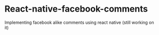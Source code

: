 # React-native-facebook-comments
Implementing facebook alike comments using react native (still working on it)

